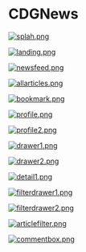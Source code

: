 # CDGNews
[![splah.png](https://i.postimg.cc/13F6CCtZ/splah.png)](https://postimg.cc/NKg5LxmN)

[![landing.png](https://i.postimg.cc/GtshLf6L/landing.png)](https://postimg.cc/CnSVJcFX)

[![newsfeed.png](https://i.postimg.cc/w38x7Vdh/newsfeed.png)](https://postimg.cc/rRj2H5sm)

[![allarticles.png](https://i.postimg.cc/c4wwTk6G/allarticles.png)](https://postimg.cc/CzMRxNjc)

[![bookmark.png](https://i.postimg.cc/tTsV628f/bookmark.png)](https://postimg.cc/PpkxszXz)

[![profile.png](https://i.postimg.cc/90TR8zmY/profile.png)](https://postimg.cc/bSywdy2Z)

[![profile2.png](https://i.postimg.cc/fbL348WL/profile2.png)](https://postimg.cc/ZWGYpFdt)

[![drawer1.png](https://i.postimg.cc/VvcLNgwX/drawer1.png)](https://postimg.cc/bD3jCQsv)

[![drawer2.png](https://i.postimg.cc/x1djqqwp/drawer2.png)](https://postimg.cc/JG9C274j)

[![detail1.png](https://i.postimg.cc/tgZXtwCh/detail1.png)](https://postimg.cc/xkQD9smC)

[![filterdrawer1.png](https://i.postimg.cc/NfsBP5jG/filterdrawer1.png)](https://postimg.cc/SjvBnQ9H)

[![filterdrawer2.png](https://i.postimg.cc/Jhcpg4nm/filterdrawer2.png)](https://postimg.cc/3yNj0hmb)

[![articlefilter.png](https://i.postimg.cc/tg5zkSS4/articlefilter.png)](https://postimg.cc/f3VXTKQG)

[![commentbox.png](https://i.postimg.cc/zD9PVQ4s/commentbox.png)](https://postimg.cc/Jt5QFprx)
